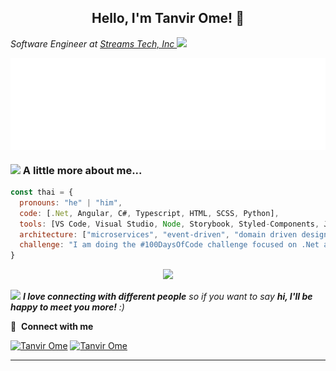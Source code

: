 <!-- [![160744959694494596](https://user-images.githubusercontent.com/6764957/101521273-94ed0f00-39c0-11eb-9721-1fb49097a171.png)](https://github.com/sw-yx?tab=repositories) -->

<h2 align="center">Hello, I'm Tanvir Ome! 👋</h2>

<p><em>Software Engineer at <a href="https://streamstech.com">Streams Tech, Inc </a><img src="https://media.giphy.com/media/fYSnHlufseco8Fh93Z/giphy.gif" width="30"></em></p>

<div style="display: flex; justify-content: space-between; flex-wrap: wrap;">
  <img src="./Images/github_stats_card.svg" alt="Github Stat Overview" style="width: 48%; flex-grow: 1;">
  <img src="./Images/github_languages_card.svg" alt="Github Languages Overview" style="width: 48%; flex-grow: 1;">
</div>

<!-- ![Github Stat Overview](https://github.com/tanvirome/tanvirome/blob/main/Images/github_stats_card.svg) -->
<!-- ![Github Languages Overview](https://github.com/tanvirome/tanvirome/blob/main/Images/github_languages_card.svg) -->

### <img src="https://media.giphy.com/media/VgCDAzcKvsR6OM0uWg/giphy.gif" width="50"> A little more about me...

```javascript
const thai = {
  pronouns: "he" | "him",
  code: [.Net, Angular, C#, Typescript, HTML, SCSS, Python],
  tools: [VS Code, Visual Studio, Node, Storybook, Styled-Components, Jest, Docker],
  architecture: ["microservices", "event-driven", "domain driven design", "repository pattern"],
  challenge: "I am doing the #100DaysOfCode challenge focused on .Net and Angular"
}
```

<p align="center">
  <a href="https://github.com/tanvirome">
    <img src="https://skillicons.dev/icons?i=dotnet,angular,cs,ts,mongodb,mysql,postgres,git,kubernetes,docker,aws,azure,vim,docker,postman,rabbitmq,redis,regex,sass" />
  </a>
</p>

<img src="https://media.giphy.com/media/LnQjpWaON8nhr21vNW/giphy.gif" width="60"> <em><b>I love connecting with different people</b> so if you want to say <b>hi, I'll be happy to meet you more!</b> :)</em>

🔗 &nbsp;**Connect with me**

[![Tanvir Ome](https://skillicons.dev/icons?i=linkedin)](https://www.linkedin.com/in/tanvirome)
[![Tanvir Ome](https://skillicons.dev/icons?i=instagram)](https://www.instagram.com/tanvir.ome)

---
